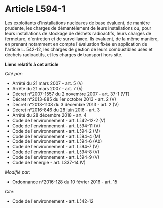 # Article L594-1

Les exploitants d'installations nucléaires de base évaluent, de manière prudente, les charges de démantèlement de leurs
installations ou, pour leurs installations de stockage de déchets radioactifs, leurs charges de fermeture, d'entretien et de
surveillance. Ils évaluent, de la même manière, en prenant notamment en compte l'évaluation fixée en application de l'article
L. 542-12, les charges de gestion de leurs combustibles usés et déchets radioactifs, et les charges de transport hors site.

**Liens relatifs à cet article**

_Cité par_:

  - Arrêté du 21 mars 2007 - art. 5 (V)
  - Arrêté du 21 mars 2007 - art. 7 (V)
  - Décret n°2007-1557 du 2 novembre 2007 - art. 37-1 (VT)
  - Décret n°2013-885 du 1er octobre 2013 - art. 2 (V)
  - Décret n°2013-1108 du 3 décembre 2013 - art. 2 (V)
  - Décret n°2016-846 du 28 juin 2016 - art. 3
  - Arrêté du 28 décembre 2018 - art. 4
  - Code de l'environnement - art. L542-12-2 (V)
  - Code de l'environnement - art. L594-11 (V)
  - Code de l'environnement - art. L594-2 (M)
  - Code de l'environnement - art. L594-4 (M)
  - Code de l'environnement - art. L594-6 (Ab)
  - Code de l'environnement - art. L594-7 (V)
  - Code de l'environnement - art. L594-8 (V)
  - Code de l'environnement - art. L594-9 (V)
  - Code de l'énergie - art. L337-14 (V)

_Modifié par_:

  - Ordonnance n°2016-128 du 10 février 2016 - art. 15

_Cite_:

  - Code de l'environnement - art. L542-12
